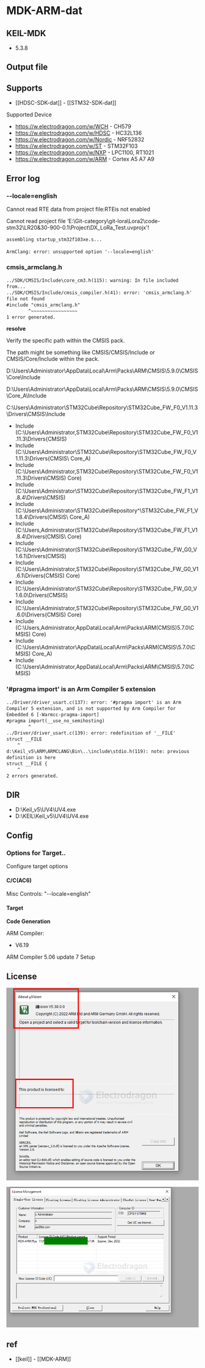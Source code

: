 
# MDK-ARM-dat


## KEIL-MDK

- 5.3.8


## Output file 




## Supports 

- [[HDSC-SDK-dat]] - [[STM32-SDK-dat]]

Supported Device
* https://w.electrodragon.com/w/WCH - CH579
* https://w.electrodragon.com/w/HDSC - HC32L136
* https://w.electrodragon.com/w/Nordic - NRF52832
* https://w.electrodragon.com/w/ST - STM32F103
* https://w.electrodragon.com/w/NXP - LPC1100, RT1021
* https://w.electrodragon.com/w/ARM - Cortex A5 A7 A9

## Error log 

### --locale=english

Cannot read RTE data from project file:RTEis not enabled

Cannot read project file ‘E:\Git-category\git-lora\Lora2\code-stm32\LR20&30-900-0.1\Project\DX_LoRa_Test.uvprojx'!

    assembling startup_stm32f103xe.s...

    ArmClang: error: unsupported option '--locale=english'

### cmsis_armclang.h

    ../SDK/CMSIS/Include\core_cm3.h(115): warning: In file included from...
    ../SDK/CMSIS/Include/cmsis_compiler.h(41): error: 'cmsis_armclang.h' file not found
    #include "cmsis_armclang.h"
            ^~~~~~~~~~~~~~~~~~
    1 error generated.

**resolve**

Verify the specific path within the CMSIS pack.

The path might be something like CMSIS/CMSIS/Include or CMSIS/Core/Include within the pack. 

D:\Users\Administrator\AppData\Local\Arm\Packs\ARM\CMSIS\5.9.0\CMSIS\Core\Include

D:\Users\Administrator\AppData\Local\Arm\Packs\ARM\CMSIS\5.9.0\CMSIS\Core_A\Include

C:\Users\Administrator\STM32Cube\Repository\STM32Cube_FW_F0_V1.11.3\Drivers\CMSIS\Include

- Include (C:\Users\Administrator,STM32Cube\Repository\STM32Cube_FW_F0_V1.11.3\Drivers{CMSIS)
- Include (C:\Users\Administrator\STM32Cube\Repository\STM32Cube_FW_F0_V1.11.3\Drivers{CMSIS\ Core_A)
- Include (C:\Users\Administrator,STM32Cube\Repository\STM32Cube_FW_F0_V1.11.3\Drivers\CMSIS) Core)
- Include (C:\Users\Administrator\STM32Cube\Repository\STM32Cube_FW_F1_V1.8.4\Drivers\CMSIS)
- Include (C:\Users\Administrator\STM32Cube\Repository^\STM32Cube_FW_F1_V1.8.4\Drivers\(CMSIS\ Core_A)
- Include (C:\Users\,Administrator(STM32Cube\Repository\STM32Cube_FW_F1_V1.8.4\Drivers(CMSIS\ Core)
- Include (C:\Users\Administrator(STM32Cube\Repository\STM32Cube_FW_G0_V1.6.1\Drivers\(CMSIS)
- Include (C:\Users\Administrator,STM32Cube\Repository\STM32Cube_FW_G0_V1.6.1\Drivers{CMSIS) Core)
- Include (C:\Users\Administrator\STM32Cube\Repository\STM32Cube_FW_G0_V1.6.0\Drivers\(CMSIS)
- Include (C:\Users\Administrator,STM32Cube\Repository\STM32Cube_FW_G0_V1.6.0\Drivers{CMSIS) Core)
- Include (C:\Users\,Administrator\,AppData\Local\Arm\Packs\ARM(CMSIS)5.7.0\CMSIS) Core)
- Include (C:\Users\Administrator\AppData\Local\Arm\Packs\ARM\(CMSIS\5.7.0\CMSIS) Core_A)
- Include (C:\Users\Administrator\,AppData\Local\Arm\Packs\ARM\CMSIS\5.7.0\CMSIS)

### '#pragma import' is an Arm Compiler 5 extension

    ../Driver/driver_usart.c(137): error: '#pragma import' is an Arm Compiler 5 extension, and is not supported by Arm Compiler for Embedded 6 [-Warmcc-pragma-import]
    #pragma import(__use_no_semihosting)
            ^
    ../Driver/driver_usart.c(139): error: redefinition of '__FILE'
    struct __FILE
        ^
    d:\Keil_v5\ARM\ARMCLANG\Bin\..\include\stdio.h(119): note: previous definition is here
    struct __FILE {
        ^
    2 errors generated.


## DIR 

- D:\Keil_v5\UV4\UV4.exe
- D:\KEIL\Keil_v5\UV4\UV4.exe

## Config 

### Options for Target..

Configure target options

#### C/C(AC6)

Misc Controls: "--locale=english"

#### Target 

**Code Generation**

ARM Compiler:

- V6.19

ARM Compiler 5.06 update 7 Setup



## License

![](2025-07-04-15-14-49.png)

![](2025-07-04-15-18-54.png)



## ref 

- [[keil]] - [[MDK-ARM]]